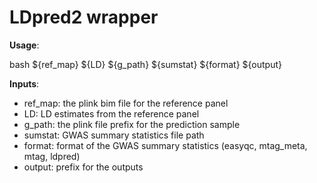 # LDpred2 wrapper

__Usage__:

bash ${ref_map} ${LD} ${g_path} ${sumstat} ${format} ${output}


__Inputs__:
  - ref_map: the plink bim file for the reference panel 
  - LD: LD estimates from the reference panel
  - g_path: the plink file prefix for the prediction sample
  - sumstat: GWAS summary statistics file path
  - format: format of the GWAS summary statistics (easyqc, mtag_meta, mtag, ldpred)
  - output: prefix for the outputs
  

